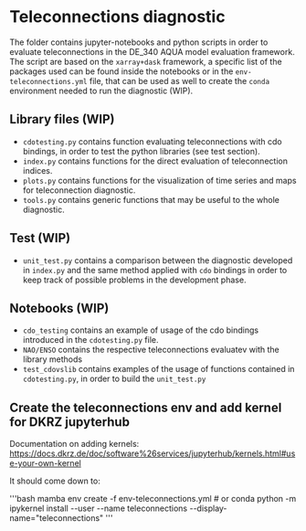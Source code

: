 # Teleconnections diagnostic

The folder contains jupyter-notebooks and python scripts in order to evaluate teleconnections in the DE_340 AQUA model evaluation framework.
The script are based on the `xarray+dask` framework, a specific list of the packages used can be found inside the notebooks or in the `env-teleconnections.yml` file, that can be used as well to create the `conda` environment needed to run the diagnostic (WIP).

## Library files (WIP)

- `cdotesting.py` contains function evaluating teleconnections with cdo bindings, in order to test the python libraries (see test section).
- `index.py` contains functions for the direct evaluation of teleconnection indices.
- `plots.py` contains functions for the visualization of time series and maps for teleconnection diagnostic.
- `tools.py` contains generic functions that may be useful to the whole diagnostic.

## Test (WIP)

- `unit_test.py` contains a comparison between the diagnostic developed in `index.py` and the same method applied with `cdo` bindings in order to keep track of possible problems in the development phase.

## Notebooks (WIP)

- `cdo_testing` contains an example of usage of the cdo bindings introduced in the `cdotesting.py` file.
- `NAO/ENSO` contains the respective teleconnections evaluatev with the library methods
- `test_cdovslib` contains examples of the usage of functions contained in `cdotesting.py`, in order to build the `unit_test.py`

## Create the teleconnections env and add kernel for DKRZ jupyterhub

Documentation on adding kernels: https://docs.dkrz.de/doc/software%26services/jupyterhub/kernels.html#use-your-own-kernel

It should come down to:

'''bash
mamba env create -f env-teleconnections.yml # or conda 
python -m ipykernel install --user --name teleconnections --display-name="teleconnections"
'''
